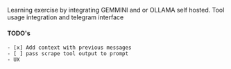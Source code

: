 Learning exercise by integrating GEMMINI and or OLLAMA self hosted.
Tool usage integration and telegram interface

#### TODO's 
    - [x] Add context with previous messages
    - [ ] pass scrape tool output to prompt
    - UX 
